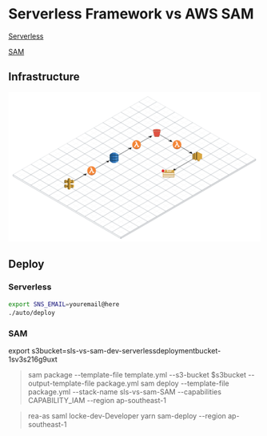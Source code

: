 # Serverless Framework vs AWS SAM

[Serverless](https://www.serverless.com)

[SAM](https://github.com/awslabs/serverless-application-model)

## Infrastructure

![Serverless S3 upload architecture](./doc/REAio31.png)

## Deploy

### Serverless

```sh
export SNS_EMAIL=youremail@here
./auto/deploy
```

### SAM
export s3bucket=sls-vs-sam-dev-serverlessdeploymentbucket-1sv3s216g9uxt
> sam package --template-file template.yml --s3-bucket $s3bucket --output-template-file package.yml
> sam deploy --template-file package.yml --stack-name sls-vs-sam-SAM --capabilities CAPABILITY_IAM --region ap-southeast-1

> rea-as saml locke-dev-Developer yarn sam-deploy --region ap-southeast-1
